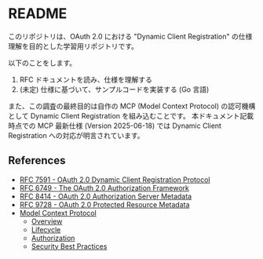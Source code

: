 # README

このリポジトリは、OAuth 2.0 における "Dynamic Client Registration" の仕様理解を目的とした学習用リポジトリです。

以下のことをします。

1. RFC ドキュメントを読み、仕様を理解する
2. (未定) 仕様に基づいて、サンプルコードを実装する (Go 言語)

また、この調査の最終目的は自作の MCP (Model Context Protocol) の認可機構として Dynamic Client Registration を組み込むことです。
本ドキュメント記載時点での MCP 最新仕様 (Version 2025-06-18) では Dynamic Client Registration への対応が明言されています。


## References

- [RFC 7591 - OAuth 2.0 Dynamic Client Registration Protocol](https://datatracker.ietf.org/doc/html/rfc7591)
- [RFC 6749 -  The OAuth 2.0 Authorization Framework](https://datatracker.ietf.org/doc/html/rfc6749)
- [RFC 8414 - OAuth 2.0 Authorization Server Metadata](https://datatracker.ietf.org/doc/html/rfc8414)
- [RFC 9728 - OAuth 2.0 Protected Resource Metadata](https://datatracker.ietf.org/doc/html/rfc9728)
- [Model Context Protocol](https://modelcontextprotocol.io/docs/getting-started/intro)
    - [Overview](https://modelcontextprotocol.io/specification/2025-06-18/basic)
    - [Lifecycle](https://modelcontextprotocol.io/specification/2025-06-18/basic/lifecycle)
    - [Authorization](https://modelcontextprotocol.io/specification/2025-06-18/basic/authorization)
    - [Security Best Practices](https://modelcontextprotocol.io/specification/2025-06-18/basic/security_best_practices)
